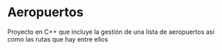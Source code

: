 # Aeropuertos
Proyecto en C++ que incluye la gestión de una lista de aeropuertos así como las rutas que hay entre ellos
